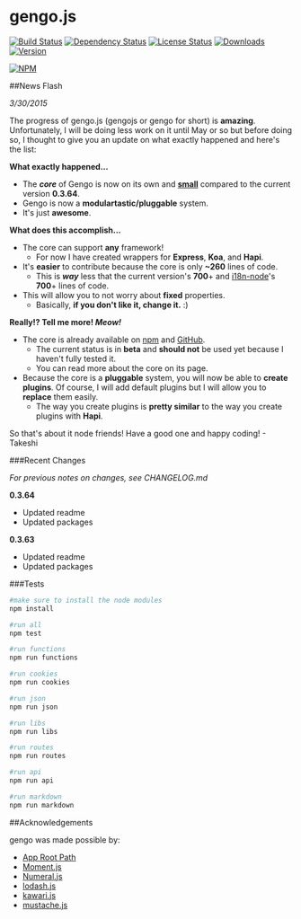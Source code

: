 gengo.js  
========

[![Build Status](https://travis-ci.org/iwatakeshi/gengojs.svg?branch=master)](https://travis-ci.org/iwatakeshi/gengojs)  [![Dependency Status](https://david-dm.org/iwatakeshi/gengojs.png)](https://github.com/iwatakeshi/gengojs/blob/master/package.json) [![License Status](http://img.shields.io/npm/l/gengojs.svg)](https://github.com/iwatakeshi/gengojs/blob/master/LICENSE) [![Downloads](http://img.shields.io/npm/dm/gengojs.svg)]() [![Version](http://img.shields.io/npm/v/gengojs.svg)]()

[![NPM](https://nodei.co/npm/gengojs.png?downloads=true&downloadRank=true&stars=true)](https://nodei.co/npm/gengojs/)

##News Flash

*3/30/2015*

The progress of gengo.js (gengojs or gengo for short) is **amazing**. Unfortunately, I will be doing less work on it until May or so but before doing so, I thought to give you an update on what exactly happened and here's the list:

**What exactly happened...**

* The _**core**_ of Gengo is now on its own and [**small**](https://github.com/iwatakeshi/gengojs-core/blob/master/index.js) compared to the current version **0.3.64**.
* Gengo is now a **modulartastic/pluggable** system.
* It's just **awesome**.

**What does this accomplish...**

* The core can support **any** framework!
    * For now I have created wrappers for **Express**, **Koa**, and **Hapi**.
* It's **easier** to contribute because the core is only **~260** lines of code.
    * This is _**way**_ less that the current version's **700**+ and [i18n-node](https://github.com/mashpie/i18n-node/blob/master/i18n.js)'s **700**+ lines of code.
* This will allow you to not worry about **fixed** properties.
    * Basically, **if you don't like it, change it.** :)

**Really!? Tell me more! _Meow!_**

* The core is already available on [npm](https://www.npmjs.com/package/gengojs-core) and [GitHub](https://github.com/iwatakeshi/gengojs-core).  
    * The current status is in **beta** and **should not** be used yet because I haven't fully tested it.
    * You can read more about the core on its page.
* Because the core is a **pluggable** system, you will now be able to **create plugins**. Of course, I will add default plugins but I will allow you to **replace** them easily.
    * The way you create plugins is **pretty similar** to the way you create plugins with **Hapi**.

So that's about it node friends! Have a good one and happy coding! - Takeshi



###Recent Changes

*For previous notes on changes, see CHANGELOG.md*

**0.3.64**

* Updated readme
* Updated packages

**0.3.63**

* Updated readme
* Updated packages

###Tests

```bash
#make sure to install the node modules
npm install
```


```bash
#run all
npm test

#run functions
npm run functions

#run cookies
npm run cookies

#run json
npm run json

#run libs
npm run libs

#run routes
npm run routes

#run api
npm run api

#run markdown
npm run markdown

```

##Acknowledgements

gengo was made possible by:

* [App Root Path](https://github.com/inxilpro/node-app-root-path)
* [Moment.js](https://github.com/moment/moment)
* [Numeral.js](https://github.com/adamwdraper/Numeral-js)
* [lodash.js](https://github.com/lodash/lodash)
* [kawari.js](https://github.com/iwatakeshi/kawarijs)
* [mustache.js](https://github.com/janl/mustache.js)

